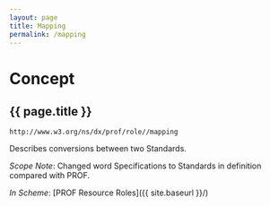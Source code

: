 ```yaml
---
layout: page
title: Mapping
permalink: /mapping
---
```

# Concept

## {{ page.title }}

`http://www.w3.org/ns/dx/prof/role//mapping`

Describes conversions between two Standards.

_Scope Note_: Changed word Specifications to Standards in definition compared with PROF.

_In Scheme_: [PROF Resource Roles]({{ site.baseurl }}/)
